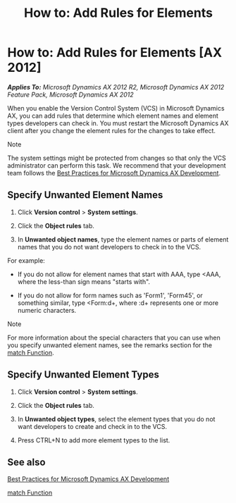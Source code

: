 ﻿---
title: 'How to: Add Rules for Elements'
TOCTitle: 'How to: Add Rules for Elements'
ms:assetid: 9694d941-bc1a-4b23-9757-ab5aca1a8c9b
ms:mtpsurl: https://msdn.microsoft.com/en-us/library/Aa548610(v=AX.60)
ms:contentKeyID: 35268112
ms.date: 11/07/2012
mtps_version: v=AX.60
---

# How to: Add Rules for Elements [AX 2012]


_**Applies To:** Microsoft Dynamics AX 2012 R2, Microsoft Dynamics AX 2012 Feature Pack, Microsoft Dynamics AX 2012_

When you enable the Version Control System (VCS) in Microsoft Dynamics AX, you can add rules that determine which element names and element types developers can check in. You must restart the Microsoft Dynamics AX client after you change the element rules for the changes to take effect.


> [!NOTE]
> <P>The system settings might be protected from changes so that only the VCS administrator can perform this task. We recommend that your development team follows the <A href="best-practices-for-microsoft-dynamics-ax-development.md">Best Practices for Microsoft Dynamics AX Development</A>.</P>



## Specify Unwanted Element Names

1.  Click **Version control** \> **System settings**.

2.  Click the **Object rules** tab.

3.  In **Unwanted object names**, type the element names or parts of element names that you do not want developers to check in to the VCS.

For example:

  - If you do not allow for element names that start with AAA, type \<AAA, where the less-than sign means "starts with".

  - If you do not allow for form names such as 'Form1', 'Form45', or something similar, type \<Form:d+, where :d+ represents one or more numeric characters.


> [!NOTE]
> <P>For more information about the special characters that you can use when you specify unwanted element names, see the remarks section for the <A href="https://msdn.microsoft.com/en-us/library/aa886279(v=ax.60)">match Function</A>.</P>



## Specify Unwanted Element Types

1.  Click **Version control** \> **System settings**.

2.  Click the **Object rules** tab.

3.  In **Unwanted object types**, select the element types that you do not want developers to create and check in to the VCS.

4.  Press CTRL+N to add more element types to the list.

## See also

[Best Practices for Microsoft Dynamics AX Development](best-practices-for-microsoft-dynamics-ax-development.md)

[match Function](https://msdn.microsoft.com/en-us/library/aa886279\(v=ax.60\))

